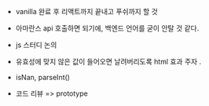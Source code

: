 - vanilla 완료 후 리액트까지 끝내고 푸쉬까지 할 것

- 아마란스 api 호출하면 되기에, 백엔드 언어를 굳이 안탈 것 같다.

- js 스터디 논의

- 유효성에 맞지 않은 값이 들어오면 날려버리도록 html 효과 주자 .

- isNan, parseInt()

- 코드 리뷰 => prototype
